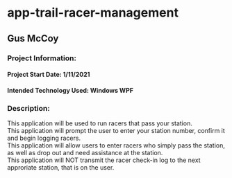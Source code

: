 # app-trail-racer-management

## Gus McCoy

### Project Information:
#### Project Start Date: 1/11/2021
#### Intended Technology Used: Windows WPF

### Description:
This application will be used to run racers that pass your station.   
This application will prompt the user to enter your station number, confirm it and begin logging racers.   
This application will allow users to enter racers who simply pass the station, as well as drop out and need assistance at the station.   
This application will NOT transmit the racer check-in log to the next approriate station, that is on the user.
